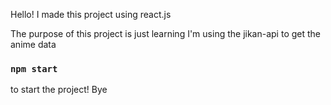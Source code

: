 Hello! I made this project using react.js 

The purpose of this project is just learning
I'm using the jikan-api to get the anime data 


### `npm start`
to start the project! 
Bye
